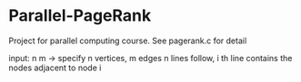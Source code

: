 # Parallel-PageRank
Project for parallel computing course.
See pagerank.c for detail

input: n m -> specify n vertices, m edges
n lines follow, i th line contains the nodes adjacent to node i
